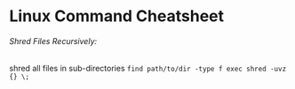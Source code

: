 # Linux Command Cheatsheet

###### Shred Files Recursively:
  shred all files in sub-directories
  ```find path/to/dir -type f exec shred -uvz {} \;```
